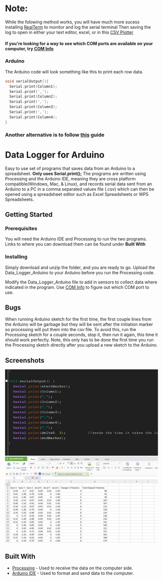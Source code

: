 <meta name="google-site-verification" content="Z8b6tIzxZ-ctBU-V8mwvydPi13jr7YfnqSzCjFromqY" />

# Note:
While the folowing method works, you will have much more sucess installing [RealTerm](https://sourceforge.net/projects/realterm/) to monitor and log the serial terminal
Then saving the log to open in either your text editor, excel, or in this [CSV Plotter](https://github.com/schiltz3/csv-plotter)

#### If you're looking for a way to see which COM ports are available on your computer, try [COM Info](https://github.com/schiltz3/ComInfo)

### Arduino
The Arduino code will look something like this to print each row data.
```C
void serialOutput(){
  Serial.print(Column1);
  Serial.print(',');
  Serial.print(Column2);
  Serial.print(',');
  Serial.print(Column3);
  Serial.print(',');
  Serial.print(Column4);
}
```

### Another alternative is to follow [this](https://miscircuitos.com/plot-real-time-signal-coming-arduino/) guide

# Data Logger for Arduino

Easy to use set of programs that saves data from an Arduino to a spreadsheet. **Only uses Serial.print();**
The programs are written using Processing and the Arduino IDE, meaning they are cross platform compatible(Windows, Mac, & Linux), and records serial data sent from an Arduino to a PC in a comma separated values file (.csv) which can then be opened using a spreadsheet editor such as Excel Spreadsheets or WPS Spreadsheets.

## Getting Started

### Prerequisites

You will need the Arduino IDE and Processing to run the two programs. Links to where you can download them can be found under **Built With** 


### Installing

Simply download and unzip the folder, and you are ready to go. Upload the Data_Logger_Arduino to your Arduino before you run the Processing code.

Modify the Data_Logger_Arduino file to add in sensors to collect data where indicated in the program.
Use [COM Info](https://github.com/schiltz3/ComInfo) to figure out which COM port to use.

## Bugs
When running Arduino sketch for the first time, the first couple lines from the Arduino will be garbage but they will be sent after the initiation marker so processing will put them into the csv file. To avoid this, run the Processing sketch for a couple seconds, stop it, then run it again, this time it should work perfectly. Note, this only has to be done the first time you run the Processing sketch directly after you upload a new sketch to the Arduino.

## Screenshots
![picture](https://github.com/JSchiltz19/Arduino-Data-Logger/blob/master/Screenshots/Arduino_Capture.png)
![picture](https://github.com/JSchiltz19/Arduino-Data-Logger/blob/master/Screenshots/Spreadsheet_Capture.png)

## Built With

* [Processing](https://processing.org/) - Used to receive the data on the computer side.
* [Arduino IDE](https://www.arduino.cc/en/main/software/) - Used to format and send data to the computer.
